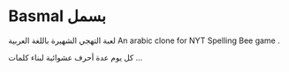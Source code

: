 # Basmal بسمل
لعبة التهجي الشهيرة باللغة العربية
An arabic clone for NYT Spelling Bee game .

كل يوم عدة أحرف عشوائية لبناء كلمات ...
